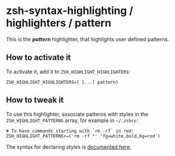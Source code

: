 zsh-syntax-highlighting / highlighters / pattern
================================================

This is the ***pattern*** highlighter, that highlights user defined patterns.


How to activate it
------------------
To activate it, add it to `ZSH_HIGHLIGHT_HIGHLIGHTERS`:

    ZSH_HIGHLIGHT_HIGHLIGHTERS=( [...] pattern)


How to tweak it
---------------
To use this highlighter, associate patterns with styles in the `ZSH_HIGHLIGHT_PATTERNS` array, for example in `~/.zshrc`:

    # To have commands starting with `rm -rf` in red:
    ZSH_HIGHLIGHT_PATTERNS+=('rm -rf *' 'fg=white,bold,bg=red')

The syntax for declaring styles is [documented here](http://zsh.sourceforge.net/Doc/Release/Zsh-Line-Editor.html#SEC135).
